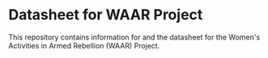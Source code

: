 # Datasheet for WAAR Project

This repository contains information for and the datasheet for the Women\'s Activities in Armed Rebellion (WAAR) Project.
